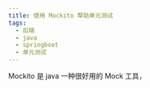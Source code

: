 ```yaml
---
title: 使用 Mockito 帮助单元测试
tags:
  - 后端
  - java
  - springboot
  - 单元测试
---
```

Mockito 是 java 一种很好用的 Mock 工具，